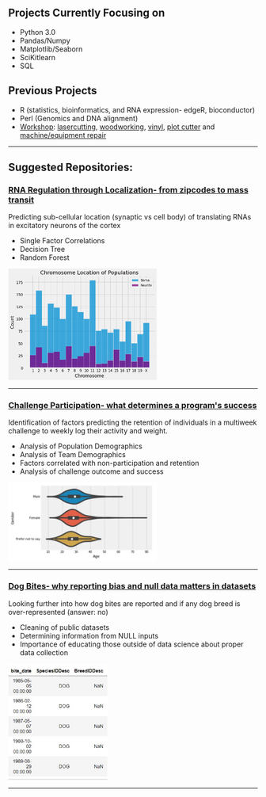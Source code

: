 ## Projects Currently Focusing on 

* Python 3.0 
* Pandas/Numpy
* Matplotlib/Seaborn
* SciKitlearn 
* SQL

## Previous Projects

* R (statistics, bioinformatics, and RNA expression- edgeR, bioconductor) 
* Perl (Genomics and DNA alignment) 
* [Workshop](https://github.com/RebeccaOC/Gallery): [lasercutting](https://github.com/RebeccaOC/Wood_Blocks), [woodworking](https://github.com/RebeccaOC/Wood_AddressSign), [vinyl](https://github.com/RebeccaOC/Vinyl_CampShirt), [plot cutter](https://github.com/RebeccaOC/NewYears_2020) and [machine/equipment repair](https://github.com/RebeccaOC/Repair_Pipette) 

---

## Suggested Repositories: 


### [RNA Regulation through Localization- from zipcodes to mass transit](https://github.com/RebeccaOC/SynapticRNA_Regulation) 

Predicting sub-cellular location (synaptic vs cell body) of translating RNAs in excitatory neurons of the cortex 
 
  * Single Factor Correlations
  * Decision Tree
  * Random Forest
  
 <p align="left">
 <img width="300px" src="Chromosomes.png">
 </p>
  

---

### [Challenge Participation- what determines a program's success](https://github.com/RebeccaOC/Program_Success)

Identification of factors predicting the retention of individuals in a multiweek challenge to weekly log their activity and weight.

  * Analysis of Population Demographics 
  * Analysis of Team Demographics
  * Factors correlated with non-participation and retention
  * Analysis of challenge outcome and success 
  
 <p align="left">
 <img width="300px" src="Gender.jpg">
 </p>
  


----

### [Dog Bites- why reporting bias and null data matters in datasets](https://github.com/RebeccaOC/Dog_Bites)

Looking further into how dog bites are reported and if any dog breed is over-represented (answer: no) 

  * Cleaning of public datasets 
  * Determining information from NULL inputs 
  * Importance of educating those outside of data science about proper data collection
 
 <p align="left">
 <img width="200px" src="NaN.JPG">
 </p>
 
 ---
  
